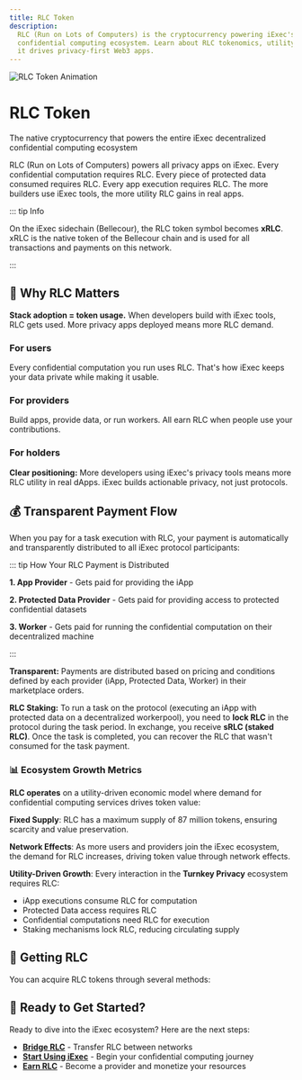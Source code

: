 ```yaml
---
title: RLC Token
description:
  RLC (Run on Lots of Computers) is the cryptocurrency powering iExec's
  confidential computing ecosystem. Learn about RLC tokenomics, utility, and how
  it drives privacy-first Web3 apps.
---
```


<img :src="rlcGif" alt="RLC Token Animation" class="size-80 -my-10 mx-auto" />

# RLC Token

The native cryptocurrency that powers the entire iExec decentralized
confidential computing ecosystem

RLC (Run on Lots of Computers) powers all privacy apps on iExec. Every
confidential computation requires RLC. Every piece of protected data consumed
requires RLC. Every app execution requires RLC. The more builders use iExec
tools, the more utility RLC gains in real apps.

::: tip Info

On the iExec sidechain (Bellecour), the RLC token symbol becomes **xRLC**. xRLC
is the native token of the Bellecour chain and is used for all transactions and
payments on this network.

:::

## 🎯 Why RLC Matters

**Stack adoption = token usage.** When developers build with iExec tools, RLC
gets used. More privacy apps deployed means more RLC demand.

### For users

Every confidential computation you run uses RLC. That's how iExec keeps your
data private while making it usable.

### For providers

Build apps, provide data, or run workers. All earn RLC when people use your
contributions.

### For holders

**Clear positioning:** More developers using iExec's privacy tools means more
RLC utility in real dApps. iExec builds actionable privacy, not just protocols.

## 💰 Transparent Payment Flow

When you pay for a task execution with RLC, your payment is automatically and
transparently distributed to all iExec protocol participants:

::: tip How Your RLC Payment is Distributed

**1. App Provider** - Gets paid for providing the iApp

**2. Protected Data Provider** - Gets paid for providing access to protected
confidential datasets

**3. Worker** - Gets paid for running the confidential computation on their
decentralized machine

:::

**Transparent:** Payments are distributed based on pricing and conditions
defined by each provider (iApp, Protected Data, Worker) in their marketplace
orders.

**RLC Staking:** To run a task on the protocol (executing an iApp with
protected data on a decentralized workerpool), you need to **lock RLC** in the
protocol during the task period. In exchange, you receive **sRLC (staked RLC)**.
Once the task is completed, you can recover the RLC that wasn't consumed for the
task payment.

### 📊 Ecosystem Growth Metrics

**RLC operates** on a utility-driven economic model where demand for
confidential computing services drives token value:

**Fixed Supply**: RLC has a maximum supply of 87 million tokens, ensuring
scarcity and value preservation.

**Network Effects**: As more users and providers join the iExec ecosystem, the
demand for RLC increases, driving token value through network effects.

**Utility-Driven Growth**: Every interaction in the **Turnkey Privacy**
ecosystem requires RLC:

- iApp executions consume RLC for computation
- Protected Data access requires RLC
- Confidential computations need RLC for execution
- Staking mechanisms lock RLC, reducing circulating supply

## 🔄 Getting RLC

You can acquire RLC tokens through several methods:

<div class="grid grid-cols-1 md:grid-cols-2 gap-6 my-8">
  <FeatureCard
    title="Centralized Exchanges"
    :features="[
      { text: 'View all available CEX on CoinMarketCap', link: 'https://coinmarketcap.com/fr/currencies/rlc/' },
      'High liquidity markets',
      'Fiat to RLC purchase options'
    ]"
  />
  
  <FeatureCard
    title="Decentralized Exchanges"
    :features="[
      { text: 'ETH: RLC/ETH on Uniswap', link: 'https://app.uniswap.org/explore/pools/ethereum/0x56Ea002B411FD5887E55329852D5777EcB170713' },
      'ARB: RLC/ETH (coming soon)',
      'High liquidity DEX trading'
    ]"
  />
  
  <FeatureCard
    title="Cross-Chain Bridging"
    :features="[
      'Bellecour Bridge',
      'Stargate Bridge (Arbitrum)',
    ]"
  />
  
  <FeatureCard
    title="Earn RLC"
    :features="[
      'Develop confidential apps',
      'Monetize protected datasets',
      'Become a compute provider',
    ]"
  />
</div>

## 🚀 Ready to Get Started?

Ready to dive into the iExec ecosystem? Here are the next steps:

- **[Bridge RLC](/get-started/tooling-and-explorers/bridge)** - Transfer RLC
  between networks
- **[Start Using iExec](/get-started/quick-start)** - Begin your confidential
  computing journey
- **[Earn RLC](/guides/manage-data/manage-access)** - Become a provider and
  monetize your resources

<script setup>
import FeatureCard from '@/components/FeatureCard.vue';

// Assets
import rlcGif from '@/assets/rlc/rlc.gif';
</script>
